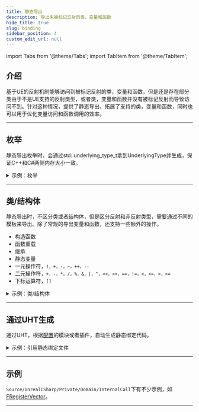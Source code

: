 ```yaml
---
title: 静态导出
description: 导出未被标记反射的类，变量和函数
hide_title: true
slug: binding
sidebar_position: 4
custom_edit_url: null
---
```


import Tabs from '@theme/Tabs';
import TabItem from '@theme/TabItem';

## 介绍

基于UE的反射机制能够访问到被标记反射的类，变量和函数，但是还是存在部分类由于不是UE支持的反射类型，或者类，变量和函数并没有被标记反射而导致访问不到。针对这种情况，提供了静态导出，拓展了支持的类，变量和函数，同时也可以用于优化变量访问和函数调用的效率。

---

## 枚举

静态导出枚举时，会通过std::underlying_type_t拿到UnderlyingType并生成，保证C++和C#两侧内存大小一致。

<details>

<summary>示例：枚举</summary>

<Tabs>

<TabItem value="raw" label="raw" default>

```cpp
enum ERawTestEnum
{
	RawTestEnumZero,
	RawTestEnumOne,
	RawTestEnumTwo
};
```

</TabItem>

<TabItem value="binding" label="binding">

```cpp
BINDING_PROJECT_ENUM(ERawTestEnum)

struct FRegisterRawTestEnum
{
	FRegisterRawTestEnum()
	{
		TBindingEnumBuilder<ERawTestEnum>()
			.Enumerator("RawTestEnumZero", ERawTestEnum::RawTestEnumZero)
			.Enumerator("RawTestEnumOne", ERawTestEnum::RawTestEnumOne)
			.Enumerator("RawTestEnumTwo", ERawTestEnum::RawTestEnumTwo)
			.Register();
	}
};

static FRegisterRawTestEnum RegisterRawTestEnum;
```

</TabItem>

</Tabs>

</details>

---

## 类/结构体

静态导出时，不区分类或者结构体，但是区分反射和非反射类型，需要通过不同的模板来导出。除了常规的导出变量和函数，还支持一些额外的操作。

- 构造函数
- 函数重载
- 继承
- 静态变量
- 一元操作符，`!，+，-，~，++，--`
- 二元操作符，`+，-，*，/，%，&，|，^，<<，>>，==，!=，<，<=，>，>=`
- 下标运算符，`[]`

<details>

<summary>示例：类/结构体</summary>

<Tabs>

<TabItem value="raw" label="raw" default>

```cpp
#pragma once

class FTestBindingFunction
{
public:
	FTestBindingFunction();

public:
	void SetInt32ValueFunction(int32 InInt32Value);

	int32 GetInt32ValueFunction() const;

	void OutInt32ValueFunction(int32& OutInt32Value) const;

public:
	int32 Int32Value;
};
```

</TabItem>

<TabItem value="binding" label="binding">

```cpp
BINDING_PROJECT_CLASS(FTestBindingFunction)

struct FRegisterTestBindingFunction
{
	FRegisterTestBindingFunction()
	{
		TBindingClassBuilder<FTestBindingFunction>(NAMESPACE_BINDING)
			.Property("Int32Value", BINDING_PROPERTY(&FTestBindingFunction::Int32Value))
			.Function("SetInt32ValueFunction", BINDING_FUNCTION(&FTestBindingFunction::SetInt32ValueFunction))
			.Function("GetInt32ValueFunction", BINDING_FUNCTION(&FTestBindingFunction::GetInt32ValueFunction))
			.Function("OutInt32ValueFunction", BINDING_FUNCTION(&FTestBindingFunction::OutInt32ValueFunction))
			.Register();
	}
};

static FRegisterTestBindingFunction RegisterTestBindingFunction;
```

</TabItem>

</Tabs>

</details>

---

## 通过UHT生成

通过UHT，根据[配置](../guides/configuration/editor)的模块或者插件，自动生成静态绑定代码。

<details>

<summary>示例：引用静态绑定文件</summary>

```cpp
#if WITH_BINDING
#include "Binding/Class/PreHeader.h"
#include "Engine.header.inl"
#include "UMG.header.inl"
#endif
```

</details>

---

## 示例

```Source/UnrealCSharp/Private/Domain/InternalCall```下有不少示例，如[FRegisterVector](https://github.com/crazytuzi/UnrealCSharp/blob/main/Source/UnrealCSharp/Private/Domain/InternalCall/FRegisterVector.cpp)。

---
